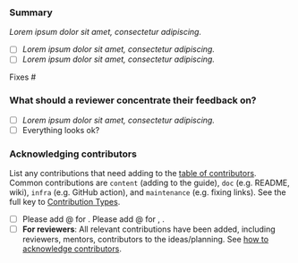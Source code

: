 <!--
Please complete the following sections when you submit your pull request. You are encouraged to keep this top level comment box updated as you develop and respond to reviews. Note that text within html comment tags will not be rendered.
-->
### Summary

<!-- Describe the problem you're trying to fix in this pull request. -->

*Lorem ipsum dolor sit amet, consectetur adipiscing.*

<!-- For larger PRs, use bullets with checkboxes to list specific changes. Empty checkboxes indicate that the PR is still a work in progress and not yet ready for review.
For simple PRs, you can delete this list. -->

- [ ] *Lorem ipsum dolor sit amet, consectetur adipiscing.*
- [ ] *Lorem ipsum dolor sit amet, consectetur adipiscing.*

<!-- Please reference any related issue(s) and use fixes/close to automatically close them, if pertinent. For example: "Fixes #58", or "Addresses (but does not close) #238". -->

Fixes #<NUM>

### What should a reviewer concentrate their feedback on?

<!-- List any specific aspects for the reviewers to give feedback on, else leave the last bullet  -->

- [ ] *Lorem ipsum dolor sit amet, consectetur adipiscing.*
- [ ] Everything looks ok?

### Acknowledging contributors

List any contributions that need adding to the [table of contributors](https://github.com/r-devel/rdevguide/blob/main/README.md#contributors-). Common contributions are `content` (adding to the guide), `doc` (e.g. README, wiki), `infra` (e.g. GitHub action), and `maintenance` (e.g. fixing links). See the full key to [Contribution Types](https://allcontributors.org/docs/en/emoji-key).

- [ ] Please add @<github-username> for <contribution>. Please add @<other-github-username> for <contribution-1>, <contribution-2>.
- [ ] **For reviewers**: All relevant contributions have been added, including reviewers, mentors, contributors to the ideas/planning. See [how to acknowledge contributors](https://github.com/r-devel/rdevguide/blob/main/HOWTO-acknowledge-contributors.md).